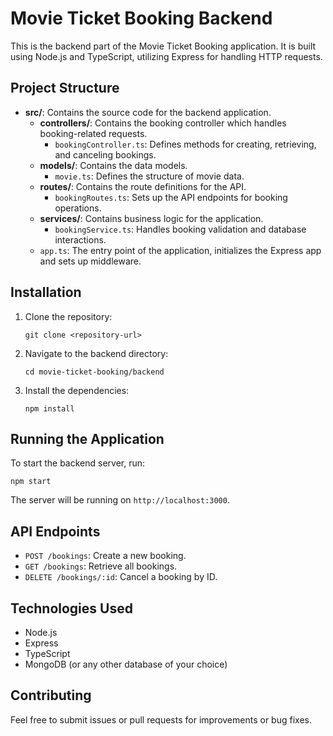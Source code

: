 # Movie Ticket Booking Backend

This is the backend part of the Movie Ticket Booking application. It is built using Node.js and TypeScript, utilizing Express for handling HTTP requests.

## Project Structure

- **src/**: Contains the source code for the backend application.
  - **controllers/**: Contains the booking controller which handles booking-related requests.
    - `bookingController.ts`: Defines methods for creating, retrieving, and canceling bookings.
  - **models/**: Contains the data models.
    - `movie.ts`: Defines the structure of movie data.
  - **routes/**: Contains the route definitions for the API.
    - `bookingRoutes.ts`: Sets up the API endpoints for booking operations.
  - **services/**: Contains business logic for the application.
    - `bookingService.ts`: Handles booking validation and database interactions.
  - `app.ts`: The entry point of the application, initializes the Express app and sets up middleware.

## Installation

1. Clone the repository:
   ```
   git clone <repository-url>
   ```

2. Navigate to the backend directory:
   ```
   cd movie-ticket-booking/backend
   ```

3. Install the dependencies:
   ```
   npm install
   ```

## Running the Application

To start the backend server, run:
```
npm start
```

The server will be running on `http://localhost:3000`.

## API Endpoints

- `POST /bookings`: Create a new booking.
- `GET /bookings`: Retrieve all bookings.
- `DELETE /bookings/:id`: Cancel a booking by ID.

## Technologies Used

- Node.js
- Express
- TypeScript
- MongoDB (or any other database of your choice)

## Contributing

Feel free to submit issues or pull requests for improvements or bug fixes.